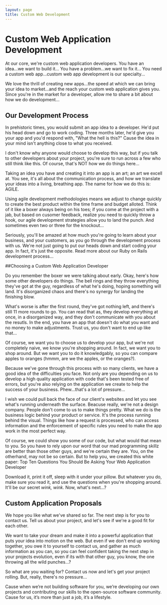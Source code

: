 ```yaml
---
layout: page
title: Custom Web Development
---
```


# Custom Web Application Development

At our core, we're custom web application developers. 
You have an idea...we want to build it...
You have a problem...we want to fix it...
You need a custom web app...custom web app development is our specialty... 

We love the thrill of creating new apps...the speed at which we can bring your idea to market...and the reach your custom web application gives you. Since you're in the market for a developer, allow me to share a bit about how we do development...

## Our Development Process

In prehistoric times, you would submit an app idea to a developer. He'd put his head down and go to work coding. Three months later, he'd give you your app and you'd respond with, "What the hell is this?" Cause the idea in your mind isn't anything close to what you received. 

I don't know why anyone would choose to develop this way, but if you talk to other developers about your project, you're sure to run across a few who still think like this. Of course, that's NOT how we do things here...

Taking an idea you have and creating it into an app is an art; an art we excell at. You see, it's all about the communication process, and how we translate your ideas into a living, breathing app. The name for how we do this is: AGILE.

Using agile development methodologies means we adjust to change quickly to create the best product within the time frame and budget alloted. Think of it like a boxer always being on his toes; if you come at the project with a jab, but based on cusomer feedback, realize you need to quickly throw a hook, our agile development strategies allow you to land the punch. And sometimes even two or three for the knockout...

Seriously, you'll be amazed at how much you're going to learn about your business, and your customers, as you go through the development process with us. We're not just going to put our heads down and start coding your app. In fact, it's just the opposite. Read more about our Ruby on Rails development process...
 

##Choosing a Custom Web Application Developer

Do you remember the boxer we were talking about early. Okay, here's how some other developers do things. The bell rings and they throw everything they've got at the guy, regardless of what he's doing, hoping something will land. It's disorganized chaos and there's no synergy for landing the finishing blow. 

What's worse is after the first round, they've got nothing left, and there's still 11 more rounds to go. You can read that as, they develop everything at once, in a disorganized way, and they don't communicate with you about the resutls. In the end, you have an app that doesn't do what you want and no money to make adjustments. Trust us, you don't want to end up like that...

Of course, we want you to choose us to develop your app, but we're not completely naive, we know you're shopping around. In fact, we want you to shop around. But we want you to do it knowledgably, so you can compare apples to oranges (hmmm, are we the apples, or the oranges?).

Because we've gone through this process with so many clients, we have a good idea of the difficulties you face. Not only are you depending on us to develop a high quality application with code that's been tested free of errors, but you're also relying on the application we create to help the success of your business.  Phew...that's a lot of pressure...

I wish we could pull back the face of our client's websites and let you see what's running underneath the surface. Beacuse really, we're not a design company. People don't come to us to make things pretty. What we do is the business logic behind your product or service. It's the process running behind the visual. Things like how a request is processed, who can access information and the enforcement of specific rules you need to make the app work in the most perfect way.

Of course, we could show you some of our code, but what would that mean to you. So you have to rely upon our word that our mad programming skillz are better than those other guys, and we're certain they are. You, on the otherhand, may not be so certain. But to help you, we created this white paper: Top Ten Questions You Should Be Asking Your Web Application Developer

Download it, print it off, sleep with it under your pillow. But whatever you do, make sure you read it, and use the questions when you're shopping around. It'll be our secret *wink, wink*. Now, what's next...?


## Custom Application Proposals

We hope you like what we've shared so far. The next step is for you to contact us. Tell us about your project, and let's see if we're a good fit for each other.


We want to take your dream and make it into a powerful application that puts your idea into motion on the web. But even if we don't end up working together, you owe it to yourself to contact us, and gather as much information as you can, so you can feel confident taking the next step in your projects evolution, even if its with that other guy, you know, the one throwing all the wild punches...?


So what are you waiting for? Contact us now and let's get your project rolling. But, really, there's no pressure...

Cause when we’re not building software for you, we’re developing our own projects and contributing our skills to the open-source software community. Cause for us, it’s more than just a job, it’s a lifestyle.
